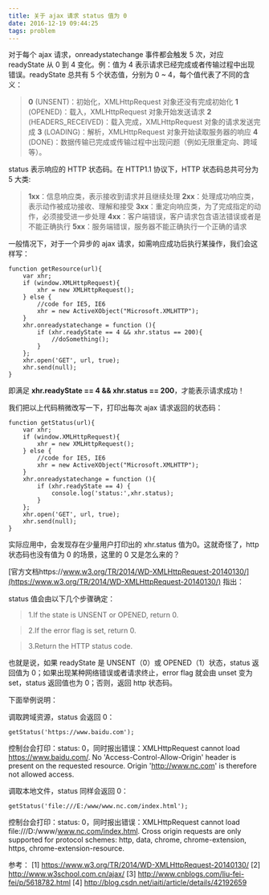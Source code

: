 ```yaml
---
title: 关于 ajax 请求 status 值为 0
date: 2016-12-19 09:44:25
tags: problem
---
```


对于每个 ajax 请求，onreadystatechange 事件都会触发 5 次，对应 readyState 从 0 到 4 变化。例：值为 4 表示请求已经完成或者传输过程中出现错误。readyState 总共有 5 个状态值，分别为 0 ~ 4，每个值代表了不同的含义：

<!-- more -->

> **0** (UNSENT)：初始化，XMLHttpRequest 对象还没有完成初始化
> **1** (OPENED)：载入，XMLHttpRequest 对象开始发送请求
> **2** (HEADERS_RECEIVED)：载入完成，XMLHttpRequest 对象的请求发送完成
> **3** (LOADING)：解析，XMLHttpRequest 对象开始读取服务器的响应
> **4** (DONE)：数据传输已完成或传输过程中出现问题（例如无限重定向、跨域等）。

status 表示响应的 HTTP 状态码。在 HTTP1.1 协议下，HTTP 状态码总共可分为 5 大类:

> **1xx**：信息响应类，表示接收到请求并且继续处理
> **2xx**：处理成功响应类，表示动作被成功接收、理解和接受
> **3xx**：重定向响应类，为了完成指定的动作，必须接受进一步处理
> **4xx**：客户端错误，客户请求包含语法错误或者是不能正确执行
> **5xx**：服务端错误，服务器不能正确执行一个正确的请求

一般情况下，对于一个异步的 ajax 请求，如需响应成功后执行某操作，我们会这样写：

```
function getResource(url){
    var xhr;
    if (window.XMLHttpRequest){
        xhr = new XMLHttpRequest();
    } else {
        //code for IE5, IE6
        xhr = new ActiveXObject("Microsoft.XMLHTTP");
    }
    xhr.onreadystatechange = function (){
        if (xhr.readyState == 4 && xhr.status == 200){
            //doSomething();
        }
    };
    xhr.open('GET', url, true);
    xhr.send(null);
}
```

即满足 **xhr.readyState == 4 && xhr.status == 200**，才能表示请求成功！

我们把以上代码稍微改写一下，打印出每次 ajax 请求返回的状态码：

```
function getStatus(url){
    var xhr;
    if (window.XMLHttpRequest){
        xhr = new XMLHttpRequest();
    } else {
        //code for IE5, IE6
        xhr = new ActiveXObject("Microsoft.XMLHTTP");
    }
    xhr.onreadystatechange = function (){
        if (xhr.readyState == 4) {
            console.log('status:',xhr.status);
        }
    };
    xhr.open('GET', url, true);
    xhr.send(null);
}
```

实际应用中，会发现存在少量用户打印出的 xhr.status 值为0。这就奇怪了，http 状态码也没有值为 0 的场景，这里的 0 又是怎么来的？

[官方文档https://www.w3.org/TR/2014/WD-XMLHttpRequest-20140130/](https://www.w3.org/TR/2014/WD-XMLHttpRequest-20140130/)  指出：

status 值会由以下几个步骤确定：

> 1.If the state is UNSENT or OPENED, return 0.

> 2.If the error flag is set, return 0.

> 3.Return the HTTP status code.

也就是说，如果 readyState 是 UNSENT（0）或 OPENED（1）状态，status 返回值为 0；如果出现某种网络错误或者请求终止，error flag 就会由 unset 变为 set，status 返回值也为 0；否则，返回 http 状态码。

下面举例说明：

调取跨域资源，status 会返回 0：

```
getStatus('https://www.baidu.com');
```
控制台会打印：status: 0，同时报出错误：XMLHttpRequest cannot load https://www.baidu.com/. No 'Access-Control-Allow-Origin' header is present on the requested resource. Origin 'http://www.nc.com' is therefore not allowed access.

调取本地文件，status 同样会返回 0：

```
getStatus('file:///E:/www/www.nc.com/index.html');
```

控制台会打印：status: 0，同时报出错误：XMLHttpRequest cannot load file:///D:/www/www.nc.com/index.html. Cross origin requests are only supported for protocol schemes: http, data, chrome, chrome-extension, https, chrome-extension-resource.


参考：
[1] https://www.w3.org/TR/2014/WD-XMLHttpRequest-20140130/
[2] http://www.w3school.com.cn/ajax/
[3] http://www.cnblogs.com/liu-fei-fei/p/5618782.html
[4] http://blog.csdn.net/iaiti/article/details/42192659
